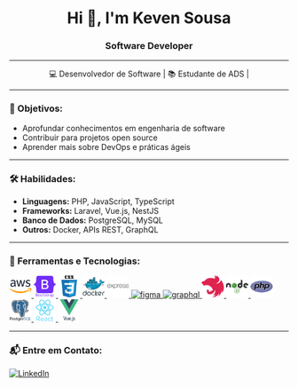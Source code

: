 <h1 align="center">Hi 👋, I'm Keven Sousa</h1>
<h3 align="center">Software Developer</h3>

---

<p align="center">
  💻 Desenvolvedor de Software | 📚 Estudante de ADS |
</p>

---

<h3 align="left">🌟 Objetivos:</h3>
<ul>
  <li>Aprofundar conhecimentos em engenharia de software</li>
  <li>Contribuir para projetos open source</li>
  <li>Aprender mais sobre DevOps e práticas ágeis</li>
</ul>

---

<h3 align="left">🛠️ Habilidades:</h3>
<ul>
  <li><b>Linguagens:</b> PHP, JavaScript, TypeScript</li>
  <li><b>Frameworks:</b> Laravel, Vue.js, NestJS</li>
  <li><b>Banco de Dados:</b> PostgreSQL, MySQL</li>
  <li><b>Outros:</b> Docker, APIs REST, GraphQL</li>
</ul>

---

<h3 align="left">🚀 Ferramentas e Tecnologias:</h3>
<p align="left">
  <a href="https://aws.amazon.com" target="_blank" rel="noreferrer">
    <img src="https://raw.githubusercontent.com/devicons/devicon/master/icons/amazonwebservices/amazonwebservices-original-wordmark.svg" alt="aws" width="40" height="40"/>
  </a>
  <a href="https://getbootstrap.com" target="_blank" rel="noreferrer">
    <img src="https://raw.githubusercontent.com/devicons/devicon/master/icons/bootstrap/bootstrap-plain-wordmark.svg" alt="bootstrap" width="40" height="40"/>
  </a>
  <a href="https://www.w3schools.com/css/" target="_blank" rel="noreferrer">
    <img src="https://raw.githubusercontent.com/devicons/devicon/master/icons/css3/css3-original-wordmark.svg" alt="css3" width="40" height="40"/>
  </a>
  <a href="https://www.docker.com/" target="_blank" rel="noreferrer">
    <img src="https://raw.githubusercontent.com/devicons/devicon/master/icons/docker/docker-original-wordmark.svg" alt="docker" width="40" height="40"/>
  </a>
  <a href="https://expressjs.com" target="_blank" rel="noreferrer">
    <img src="https://raw.githubusercontent.com/devicons/devicon/master/icons/express/express-original-wordmark.svg" alt="express" width="40" height="40"/>
  </a>
  <a href="https://figma.com/" target="_blank" rel="noreferrer">
    <img src="https://www.vectorlogo.zone/logos/figma/figma-icon.svg" alt="figma" width="40" height="40"/>
  </a>
  <a href="https://graphql.org" target="_blank" rel="noreferrer">
    <img src="https://www.vectorlogo.zone/logos/graphql/graphql-icon.svg" alt="graphql" width="40" height="40"/>
  </a>
  <a href="https://nestjs.com/" target="_blank" rel="noreferrer">
    <img src="https://raw.githubusercontent.com/devicons/devicon/master/icons/nestjs/nestjs-plain.svg" alt="nestjs" width="40" height="40"/>
  </a>
  <a href="https://nodejs.org" target="_blank" rel="noreferrer">
    <img src="https://raw.githubusercontent.com/devicons/devicon/master/icons/nodejs/nodejs-original-wordmark.svg" alt="nodejs" width="40" height="40"/>
  </a>
  <a href="https://www.php.net" target="_blank" rel="noreferrer">
    <img src="https://raw.githubusercontent.com/devicons/devicon/master/icons/php/php-original.svg" alt="php" width="40" height="40"/>
  </a>
  <a href="https://www.postgresql.org" target="_blank" rel="noreferrer">
    <img src="https://raw.githubusercontent.com/devicons/devicon/master/icons/postgresql/postgresql-original-wordmark.svg" alt="postgresql" width="40" height="40"/>
  </a>
  <a href="https://reactjs.org/" target="_blank" rel="noreferrer">
    <img src="https://raw.githubusercontent.com/devicons/devicon/master/icons/react/react-original-wordmark.svg" alt="react" width="40" height="40"/>
  </a>
  <a href="https://vuejs.org/" target="_blank" rel="noreferrer">
    <img src="https://raw.githubusercontent.com/devicons/devicon/master/icons/vuejs/vuejs-original-wordmark.svg" alt="vuejs" width="40" height="40"/>
  </a>
</p>

---

<h3 align="left">📬 Entre em Contato:</h3>
<p align="left">
  <a href="https://www.linkedin.com/in/kevenssousa" target="_blank">
    <img src="https://www.vectorlogo.zone/logos/linkedin/linkedin-icon.svg" alt="LinkedIn" width="40" height="40"/>
  </a>
<!--   <a href="mailto:seuemail@example.com" target="_blank">
    <img src="https://www.vectorlogo.zone/logos/gmail/gmail-icon.svg" alt="Gmail" width="40" height="40"/>
  </a> -->
</p>
